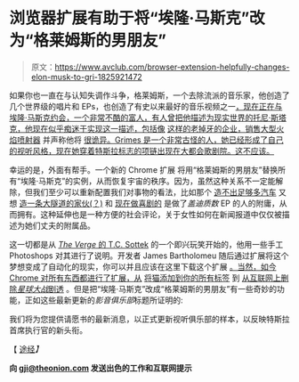 # 浏览器扩展有助于将“埃隆·马斯克”改为“格莱姆斯的男朋友”

> 原文：<https://www.avclub.com/browser-extension-helpfully-changes-elon-musk-to-gri-1825921472>

如果你也一直在与认知失调作斗争，格莱姆斯，一个去除流派的音乐家，他创造了几个世界级的唱片和 EPs，也创造了有史以来最好的音乐视频之一[，现在正在与埃隆·马斯克约会，一个非常不酷的富人，有人曾把他描述为现实世界的托尼·斯塔克，他现在似乎痴迷于实现这一描述，包括像](https://www.youtube.com/watch?v=JtH68PJIQLE) [这样的老掉牙的企业，销售大型火焰喷射器](https://sploid.gizmodo.com/elon-musk-would-like-to-sell-you-a-flamethrower-1822496000) 并声称他将 [很诡异。Grimes 是一个非常古怪的人，她已经形成了自己的视听风格，现在她穿着特斯拉标志的项链出现在大都会歌剧院。这不应该。](https://news.avclub.com/elon-musk-says-he-is-building-a-checks-notes-cyborg-1825565531) 



幸运的是，外面有帮手。一个新的 Chrome 扩展 将用“格莱姆斯的男朋友”替换所有“埃隆·马斯克”的实例，从而恢复宇宙的秩序。因为，虽然这种关系不一定能解除，但我们至少可以重新配置我们对事物的看法，比如那个 [造不出足够多汽车](https://jalopnik.com/tesla-switching-to-24-7-shifts-to-push-for-6-000-model-1825335216) 又想 [造一条大隧道的家伙(？)](https://gizmodo.com/elon-musks-hyperloop-concept-is-now-even-more-hopelessl-1823675120) 和 [现在做喜剧的](https://www.theonion.com/elon-musk-embarrassed-after-realizing-he-proposing-idea-1823804914) 是做了*盖迪质数* EP 的人的附庸，从而拥有。这种延伸也是一种方便的社会评论，关于女性如何在新闻报道中仅仅被描述为她们丈夫的附属品。

这一切都是从 [*The Verge* 的 T.C. Sottek](https://twitter.com/chillmage/status/994306139444711424?tfw_site=verge&ref_src=twsrc%5Etfw&ref_url=https%3A%2F%2Fwww.theverge.com%2Ftldr%2F2018%2F5%2F10%2F17338984%2Felon-musk-grimes-boyfriend-chrome-extension) 的一个即兴玩笑开始的，他用一些手工 Photoshops 对其进行了说明。开发者 James Bartholomeu 随后通过扩展将这个梦想变成了自动化的现实，你可以并且应该在这里下载这个扩展 [。当然，如今 Chrome 对所有东西都进行了扩展，从](https://chrome.google.com/webstore/detail/elon-musk-text-replacemen/haheeeaikdgcibfjcclfojpnjclhblhl) [将猫添加到你的所有标签](https://news.avclub.com/cute-chrome-extension-adds-adorable-cats-to-every-new-t-1798251923) 到 [从互联网上删除*星球大战*剧透](https://news.avclub.com/a-new-chrome-extension-will-block-those-pesky-star-wars-1798286806#_ga=2.170129888.1777626484.1525964668-1595434887.1505857386) 。但是把“埃隆·马斯克”改成“格莱姆斯的男朋友”有一些奇妙的功能，正如这些最新更新的*影音俱乐部*标题所证明的:

我们将为您提供请愿书的最新消息，以正式更新视听俱乐部的样本，以反映特斯拉首席执行官的新头衔。

【 [途经](https://www.theverge.com/tldr/2018/5/10/17338984/elon-musk-grimes-boyfriend-chrome-extension)*】*

**向 gji@theonion.com 发送出色的工作和互联网提示**